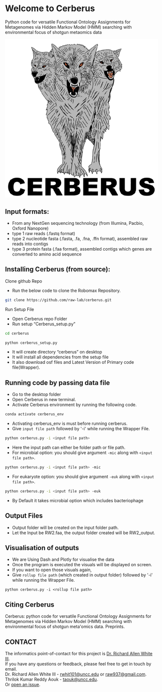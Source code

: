 # Welcome to Cerberus
Python code for versatile Functional Ontology Assignments for Metagenomes via Hidden Markov Model (HMM) searching with environmental focus of shotgun metaomics data

![GitHub Logo](cerberus_logo.jpg)


Input formats:
-----
- From any NextGen sequencing technology (from Illumina, Pacbio, Oxford Nanopore)
- type 1 raw reads (.fastq format)
- type 2 nucleotide fasta (.fasta, .fa, .fna, .ffn format), assembled raw reads into contigs
- type 3 protein fasta (.faa format), assembled contigs which genes are converted to amino acid sequence 

Installing Cerberus (from source): 
-----
Clone github Repo
- Run the below code to clone the Robomax Repository.
```bash
git clone https://github.com/raw-lab/cerberus.git
```
Run Setup File
- Open Cerberus repo Folder
- Run setup “Cerberus_setup.py”
```bash
cd cerberus
```
```bash
python cerberus_setup.py
```
- It will create directory “cerberus” on desktop
- It will install all dependencies from the setup file
- It also download osf files and Latest Version of Primary code file(Wrapper).

Running code by passing data file
-----
- Go to the desktop folder 
- Open Cerberus in new terminal.
- Activate Cerberus environment by running the following code.
```bash
conda activate cerberus_env
```
- Activating cerberus_env is must before running cerberus.
- Give `input file path` followed by '-i' while running the Wrapper File.
```bash
python cerberus.py -i <input file path>
```
- Here the input path can either be folder path or file path.
- For microbial option: you should give argument `-mic` along with `<input file path>`.
```bash
python cerberus.py -i <input file path> -mic
```
- For eukaryote option: you should give argument `-euk` along with `<input file path>`.
```bash
python cerberus.py -i <input file path> -euk
```
- By Default it takes microbial option which includes bacteriophage

Output Files
-----
- Output folder will be created on the input folder path.
- Let the Input be RW2.faa, the output folder created will be RW2_output.


Visualisation of outputs
-----
- We are Using Dash and Plotly for visualise the data
- Once the program is executed the visuals will be displayed on screen.
- If you want to open those visuals again,
- Give `rollup file path` (which created in output folder) followed by '-i' while running the Wrapper File.
```
python cerberus.py -i <rollup file path>
```

Citing Cerberus
-------------
Cerberus: python code for versatile Functional Ontology Assignments for Metagenomes via Hidden Markov Model (HMM) searching with environmental focus of shotgun meta'omics data. Preprints. 

CONTACT
-------
The informatics point-of-contact for this project is [Dr. Richard Allen White III](https://github.com/raw-lab).<br />
If you have any questions or feedback, please feel free to get in touch by email.<br />
Dr. Richard Allen White III - rwhit101@uncc.edu or raw937@gmail.com.  <br />
Thrilok Kumar Reddy Aouk - taouk@uncc.edu.  <br />
Or [open an issue](https://github.com/raw-lab/cerberus/issues).
